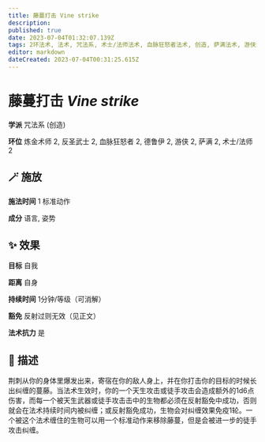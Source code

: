 ```yaml
---
title: 藤蔓打击 Vine strike
description: 
published: true
date: 2023-07-04T01:32:07.139Z
tags: 2环法术, 法术, 咒法系, 术士/法师法术, 血脉狂怒者法术, 创造, 萨满法术, 游侠法术, 德鲁伊法术, 炼金术师法术, 反圣武士法术
editor: markdown
dateCreated: 2023-07-04T00:31:25.615Z
---
```


# **藤蔓打击** *Vine strike*

**学派** 咒法系 (创造) 

**环位** 炼金术师 2, 反圣武士 2, 血脉狂怒者 2, 德鲁伊 2, 游侠 2, 萨满 2, 术士/法师 2

## 🪄 施放

**施法时间** 1 标准动作

**成分** 语言, 姿势

## ✨ 效果 

**目标** 自我 

**距离** 自身  

**持续时间** 1分钟/等级（可消解） 

**豁免** 反射过则无效（见正文）

**法术抗力** 是

## 📖 描述

荆刺从你的身体里爆发出来，寄宿在你的敌人身上，并在你打击你的目标的时候长出纠缠的蔓藤。当法术生效时，你的一个天生攻击或徒手攻击会造成额外的1d6点伤害，而每一个被天生武器或徒手攻击击中的生物都必须在反射豁免中成功，否则就会在法术持续时间内被纠缠；或反射豁免成功，生物会对纠缠效果免疫1轮。一个被这个法术缠住的生物可以用一个标准动作来移除藤蔓，但是会被进一步的徒手攻击纠缠。
    